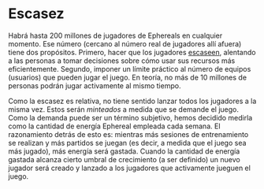 # Escasez

Habrá hasta 200 millones de jugadores de Ephereals en cualquier momento. Ese número (cercano al número real de jugadores allí afuera) tiene dos propósitos. Primero, hacer que los jugadores [escaseen](https://www.investopedia.com/terms/s/scarcity.asp), alentando a las personas a tomar decisiones sobre cómo usar sus recursos más eficientemente. Segundo, imponer un límite práctico al número de equipos (usuarios) que pueden jugar el juego. En teoría, no más de 10 millones de personas podrán jugar activamente al mismo tiempo.

Como la escasez es relativa, no tiene sentido lanzar todos los jugadores a la misma vez. Estos serán _minteados_ a medida que se demande el juego. Como la demanda puede ser un término subjetivo, hemos decidido medirla como la cantidad de energía Ephereal empleada cada semana. El razonamiento detrás de esto es: mientras más sesiones de entrenamiento se realizan y más partidos se juegan (es decir, a medida que el juego sea más jugado), más energía será gastada. Cuando la cantidad de energía gastada alcanza cierto umbral de crecimiento (a ser definido) un nuevo jugador será creado y lanzado a los jugadores que activamente jueguen el juego.
